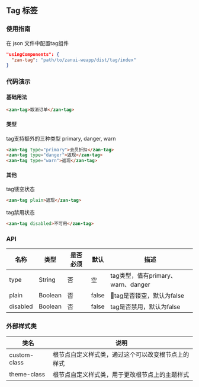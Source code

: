 ## Tag 标签

### 使用指南
在 json 文件中配置tag组件
```json
"usingComponents": {
  "zan-tag": "path/to/zanui-weapp/dist/tag/index"
}
```

### 代码演示

#### 基础用法
```html
<zan-tag>取消订单</zan-tag>
```

#### 类型
tag支持额外的三种类型 primary, danger, warn
```html
<zan-tag type="primary">会员折扣</zan-tag>
<zan-tag type="danger">返现</zan-tag>
<zan-tag type="warn">返现</zan-tag>
```


#### 其他
tag镂空状态
```html
<zan-tag plain>返现</zan-tag>
```

tag禁用状态
```html
<zan-tag disabled>不可用</zan-tag>
```


### API

| 名称     | 类型    | 是否必须  | 默认  | 描述   |
|---------|---------|----------|------|-------|
| type    | String  | 否       | 空 | tag类型，值有primary、warn、danger |
| plain   | Boolean | 否       | false | tag是否镂空，默认为false |
| disabled | Boolean | 否      | false | tag是否禁用，默认为false |

### 外部样式类
| 类名       | 说明      |
|-----------|-----------|
| custom-class | 根节点自定义样式类，通过这个可以改变根节点上的样式 |
| theme-class | 根节点自定义样式类，用于更改根节点上的主题样式 |

